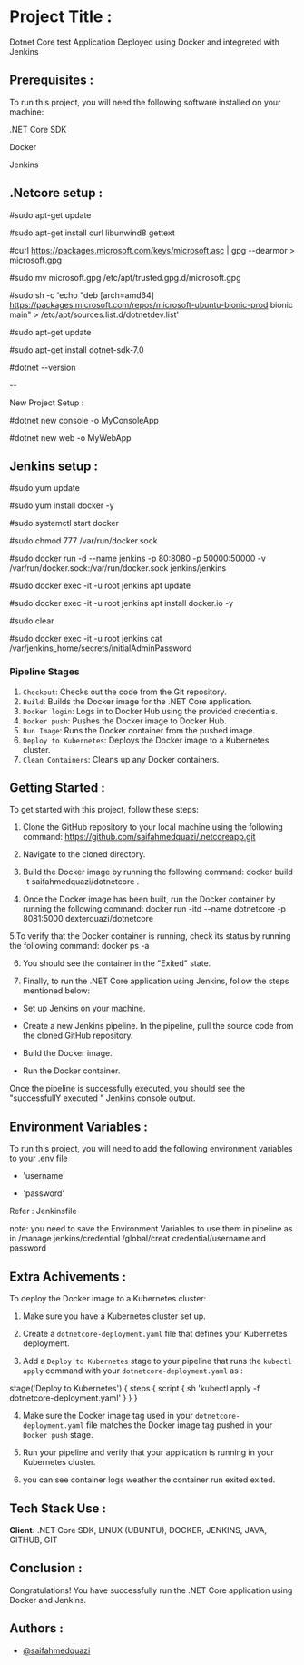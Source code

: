 
# Project Title :

Dotnet Core test Application Deployed using Docker and integreted with Jenkins



## Prerequisites :

To run this project, you will need the following software installed on your machine:

.NET Core SDK

Docker

Jenkins
## .Netcore setup :

#sudo apt-get update

#sudo apt-get install curl libunwind8 gettext

#curl https://packages.microsoft.com/keys/microsoft.asc | gpg --dearmor > microsoft.gpg

#sudo mv microsoft.gpg /etc/apt/trusted.gpg.d/microsoft.gpg

#sudo sh -c 'echo "deb [arch=amd64] https://packages.microsoft.com/repos/microsoft-ubuntu-bionic-prod bionic main" > /etc/apt/sources.list.d/dotnetdev.list'

#sudo apt-get update

#sudo apt-get install dotnet-sdk-7.0

#dotnet --version

--

New Project Setup :

#dotnet new console -o MyConsoleApp

#dotnet new web -o MyWebApp


## Jenkins setup :

#sudo yum update

#sudo yum install docker -y

#sudo systemctl start docker

#sudo chmod 777 /var/run/docker.sock

#sudo docker run -d --name jenkins -p 80:8080 -p 50000:50000 -v /var/run/docker.sock:/var/run/docker.sock jenkins/jenkins

#sudo docker exec -it -u root jenkins  apt update

#sudo docker exec -it -u root jenkins  apt install docker.io -y

#sudo clear

#sudo docker exec -it -u root jenkins cat /var/jenkins_home/secrets/initialAdminPassword

### Pipeline Stages

1. `Checkout`: Checks out the code from the Git repository.
2. `Build`: Builds the Docker image for the .NET Core application.
3. `Docker login`: Logs in to Docker Hub using the provided credentials.
4. `Docker push`: Pushes the Docker image to Docker Hub.
5. `Run Image`: Runs the Docker container from the pushed image.
6. `Deploy to Kubernetes`: Deploys the Docker image to a Kubernetes cluster.
7. `Clean Containers`: Cleans up any Docker containers.

## Getting Started :

To get started with this project, follow these steps:

1. Clone the GitHub repository to your local machine using the following command:
https://github.com/saifahmedquazi/.netcoreapp.git

2. Navigate to the cloned directory.

3. Build the Docker image by running the following command:
docker build -t saifahmedquazi/dotnetcore .

4. Once the Docker image has been built, run the Docker container by running the following command:
docker run -itd --name dotnetcore -p 8081:5000 dexterquazi/dotnetcore

5.To verify that the Docker container is running, check its status by running the following command:  docker ps -a

6. You should see the container in the "Exited" state.

7. Finally, to run the .NET Core application using Jenkins, follow the steps mentioned below:

* Set up Jenkins on your machine.

* Create a new Jenkins pipeline.
  In the pipeline, pull the source  code from the cloned GitHub  repository.

* Build the Docker image.
* Run the Docker container.

Once the pipeline is successfully executed, you should see the "successfullY executed " Jenkins console output.
## Environment Variables :

To run this project, you will need to add the following environment variables to your .env file



* 'username'

* 'password'

Refer : Jenkinsfile

note:
 you need to save the Environment Variables to use them in pipeline as in /manage jenkins/credential /global/creat credential/username and password
 
## Extra Achivements :
  
To deploy the Docker image to a Kubernetes cluster:

1. Make sure you have a Kubernetes cluster set up.

2. Create a `dotnetcore-deployment.yaml` file that defines your Kubernetes deployment.

3. Add a `Deploy to Kubernetes` stage to your pipeline that runs the `kubectl apply` command with your `dotnetcore-deployment.yaml` as :

stage('Deploy to Kubernetes') {
            steps {
                script {
                    sh 'kubectl apply -f dotnetcore-deployment.yaml'
                }
            }
        }

4. Make sure the Docker image tag used in your `dotnetcore-deployment.yaml` file matches the Docker image tag pushed in your `Docker push` stage.

5. Run your pipeline and verify that your application is running in your Kubernetes cluster.  

6. you can see container logs weather the container run exited exited.

## Tech Stack Use :

**Client:** .NET Core SDK, LINUX (UBUNTU), DOCKER, JENKINS, JAVA, GITHUB, GIT 



## Conclusion :

Congratulations! You have successfully run the .NET Core application using Docker and Jenkins.
## Authors :

- [@saifahmedquazi](https://www.github.com/octokatherine)

